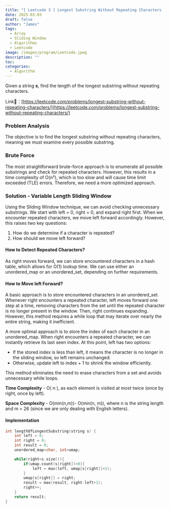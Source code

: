 ```yaml
---
title: "[ Leetcode 3 ] Longest Substring Without Repeating Characters | Solution Approach & Explanation"
date: 2025-03-03
draft: false
author: "James"
tags:
  - Array
  - Sliding Window
  - Algorithms
  - Leetcode
image: /images/program/Leetcode.jpeg
description: ""
toc: 
categories:
  - Algorithm
---
```


Given a string **s**, find the length of the longest substring without repeating characters.

Link🔗：[https://leetcode.com/problems/longest-substring-without-repeating-characters/](https://leetcode.com/problems/longest-substring-without-repeating-characters/)

### **Problem Analysis**

The objective is to find the longest substring without repeating characters, meaning we must examine every possible substring.

### **Brute Force**

The most straightforward brute-force approach is to enumerate all possible substrings and check for repeated characters. However, this results in a time complexity of O(n²), which is too slow and will cause time limit exceeded (TLE) errors. Therefore, we need a more optimized approach.

### **Solution - Variable Length Sliding Window**

Using the Sliding Window technique, we can avoid checking unnecessary substrings. We start with left = 0, right = 0, and expand right first. When we encounter repeated characters, we move left forward accordingly. However, this raises two key questions:

1. How do we determine if a character is repeated?
2. How should we move left forward?

#### **How to Detect Repeated Characters?**

As right moves forward, we can store encountered characters in a hash table, which allows for O(1) lookup time. We can use either an unordered_map or an unordered_set, depending on further requirements.

#### **How to Move left Forward?**

A basic approach is to store encountered characters in an unordered_set. Whenever right encounters a repeated character, left moves forward one step at a time, removing characters from the set until the repeated character is no longer present in the window. Then, right continues expanding. However, this method requires a while loop that may iterate over nearly the entire string, making it inefficient.

A more optimal approach is to store the index of each character in an unordered_map. When right encounters a repeated character, we can instantly retrieve its last seen index. At this point, left has two options:

- If the stored index is less than left, it means the character is no longer in the sliding window, so left remains unchanged.
- Otherwise, update left to index + 1 to shrink the window efficiently.

This method eliminates the need to erase characters from a set and avoids unnecessary while loops.

**Time Complexity** - O( n ), as each element is visited at most twice (once by right, once by left).

**Space Complexity** - O(min(n,m))- O(min(n, m)), where n is the string length and m = 26 (since we are only dealing with English letters).

#### **Implementation**

```cpp
int lengthOfLongestSubstring(string s) {
    int left = 0;
    int right = 0;
    int result = 0;
    unordered_map<char, int>umap;

    while(right<s.size()){
        if(umap.count(s[right])>0){
            left = max(left, umap[s[right]]+1);
        }
        umap[s[right]] = right;
        result = max(result, right-left+1);
        right++;
    }
    return result;
}
```